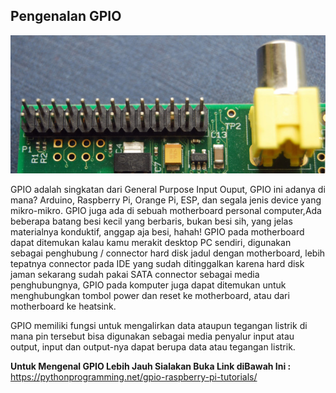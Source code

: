 ## Pengenalan GPIO
![Gambar](img/gpio-pins.jpg)


GPIO adalah singkatan dari General Purpose Input Ouput, GPIO ini adanya di mana? Arduino, Raspberry Pi, Orange Pi, ESP, dan segala jenis device yang mikro-mikro. GPIO juga ada di sebuah motherboard personal computer,Ada beberapa batang besi kecil yang berbaris, bukan besi sih, yang jelas materialnya konduktif, anggap aja besi, hahah! GPIO pada motherboard dapat ditemukan kalau kamu merakit desktop PC sendiri, digunakan sebagai penghubung / connector hard disk jadul dengan motherboard, lebih tepatnya connector pada IDE yang sudah ditinggalkan karena hard disk jaman sekarang sudah pakai SATA connector sebagai media penghubungnya, GPIO pada komputer juga dapat ditemukan untuk menghubungkan tombol power dan reset ke motherboard, atau dari motherboard ke heatsink.

GPIO memiliki fungsi untuk mengalirkan data ataupun tegangan listrik di mana pin tersebut bisa digunakan sebagai media penyalur input atau output, input dan output-nya dapat berupa data atau tegangan listrik.

**Untuk Mengenal GPIO Lebih Jauh Sialakan Buka Link diBawah Ini :**
https://pythonprogramming.net/gpio-raspberry-pi-tutorials/

